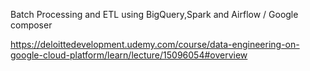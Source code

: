 Batch Processing and ETL using BigQuery,Spark and Airflow / Google composer

 https://deloittedevelopment.udemy.com/course/data-engineering-on-google-cloud-platform/learn/lecture/15096054#overview
